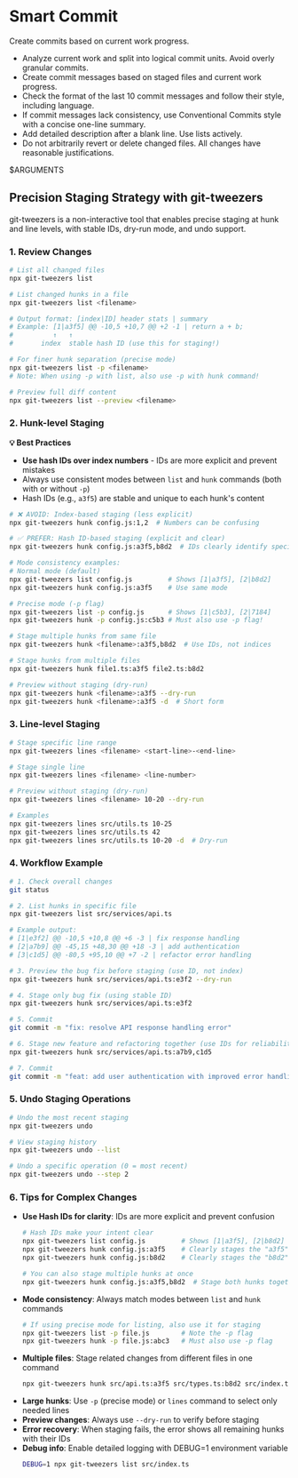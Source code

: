 # Smart Commit

Create commits based on current work progress.

- Analyze current work and split into logical commit units. Avoid overly granular commits.
- Create commit messages based on staged files and current work progress.
- Check the format of the last 10 commit messages and follow their style, including language.
- If commit messages lack consistency, use Conventional Commits style with a concise one-line summary.
- Add detailed description after a blank line. Use lists actively.
- Do not arbitrarily revert or delete changed files. All changes have reasonable justifications.

$ARGUMENTS

## Precision Staging Strategy with git-tweezers

git-tweezers is a non-interactive tool that enables precise staging at hunk and line levels, with stable IDs, dry-run mode, and undo support.

### 1. Review Changes
```bash
# List all changed files
npx git-tweezers list

# List changed hunks in a file
npx git-tweezers list <filename>

# Output format: [index|ID] header stats | summary
# Example: [1|a3f5] @@ -10,5 +10,7 @@ +2 -1 | return a + b;
#          ↑   ↑
#       index  stable hash ID (use this for staging!)

# For finer hunk separation (precise mode)
npx git-tweezers list -p <filename>
# Note: When using -p with list, also use -p with hunk command!

# Preview full diff content
npx git-tweezers list --preview <filename>
```

### 2. Hunk-level Staging

**💡 Best Practices**
- **Use hash IDs over index numbers** - IDs are more explicit and prevent mistakes
- Always use consistent modes between `list` and `hunk` commands (both with or without `-p`)
- Hash IDs (e.g., `a3f5`) are stable and unique to each hunk's content

```bash
# ❌ AVOID: Index-based staging (less explicit)
npx git-tweezers hunk config.js:1,2  # Numbers can be confusing

# ✅ PREFER: Hash ID-based staging (explicit and clear)
npx git-tweezers hunk config.js:a3f5,b8d2  # IDs clearly identify specific hunks

# Mode consistency examples:
# Normal mode (default)
npx git-tweezers list config.js         # Shows [1|a3f5], [2|b8d2]
npx git-tweezers hunk config.js:a3f5    # Use same mode

# Precise mode (-p flag)
npx git-tweezers list -p config.js      # Shows [1|c5b3], [2|7184]
npx git-tweezers hunk -p config.js:c5b3 # Must also use -p flag!

# Stage multiple hunks from same file
npx git-tweezers hunk <filename>:a3f5,b8d2  # Use IDs, not indices

# Stage hunks from multiple files
npx git-tweezers hunk file1.ts:a3f5 file2.ts:b8d2

# Preview without staging (dry-run)
npx git-tweezers hunk <filename>:a3f5 --dry-run
npx git-tweezers hunk <filename>:a3f5 -d  # Short form
```

### 3. Line-level Staging
```bash
# Stage specific line range
npx git-tweezers lines <filename> <start-line>-<end-line>

# Stage single line
npx git-tweezers lines <filename> <line-number>

# Preview without staging (dry-run)
npx git-tweezers lines <filename> 10-20 --dry-run

# Examples
npx git-tweezers lines src/utils.ts 10-25
npx git-tweezers lines src/utils.ts 42
npx git-tweezers lines src/utils.ts 10-20 -d  # Dry-run
```

### 4. Workflow Example
```bash
# 1. Check overall changes
git status

# 2. List hunks in specific file
npx git-tweezers list src/services/api.ts

# Example output:
# [1|e3f2] @@ -10,5 +10,8 @@ +6 -3 | fix response handling
# [2|a7b9] @@ -45,15 +48,30 @@ +18 -3 | add authentication
# [3|c1d5] @@ -80,5 +95,10 @@ +7 -2 | refactor error handling

# 3. Preview the bug fix before staging (use ID, not index)
npx git-tweezers hunk src/services/api.ts:e3f2 --dry-run

# 4. Stage only bug fix (using stable ID)
npx git-tweezers hunk src/services/api.ts:e3f2

# 5. Commit
git commit -m "fix: resolve API response handling error"

# 6. Stage new feature and refactoring together (use IDs for reliability)
npx git-tweezers hunk src/services/api.ts:a7b9,c1d5

# 7. Commit
git commit -m "feat: add user authentication with improved error handling"
```

### 5. Undo Staging Operations
```bash
# Undo the most recent staging
npx git-tweezers undo

# View staging history
npx git-tweezers undo --list

# Undo a specific operation (0 = most recent)
npx git-tweezers undo --step 2
```

### 6. Tips for Complex Changes
- **Use Hash IDs for clarity**: IDs are more explicit and prevent confusion
  ```bash
  # Hash IDs make your intent clear
  npx git-tweezers list config.js         # Shows [1|a3f5], [2|b8d2]
  npx git-tweezers hunk config.js:a3f5    # Clearly stages the "a3f5" hunk
  npx git-tweezers hunk config.js:b8d2    # Clearly stages the "b8d2" hunk
  
  # You can also stage multiple hunks at once
  npx git-tweezers hunk config.js:a3f5,b8d2  # Stage both hunks together
  ```
- **Mode consistency**: Always match modes between `list` and `hunk` commands
  ```bash
  # If using precise mode for listing, also use it for staging
  npx git-tweezers list -p file.js        # Note the -p flag
  npx git-tweezers hunk -p file.js:abc3   # Must also use -p flag
  ```
- **Multiple files**: Stage related changes from different files in one command
  ```bash
  npx git-tweezers hunk src/api.ts:a3f5 src/types.ts:b8d2 src/index.ts:c1d5
  ```
- **Large hunks**: Use `-p` (precise mode) or `lines` command to select only needed lines
- **Preview changes**: Always use `--dry-run` to verify before staging
- **Error recovery**: When staging fails, the error shows all remaining hunks with their IDs
- **Debug info**: Enable detailed logging with DEBUG=1 environment variable
  ```bash
  DEBUG=1 npx git-tweezers list src/index.ts
  ```